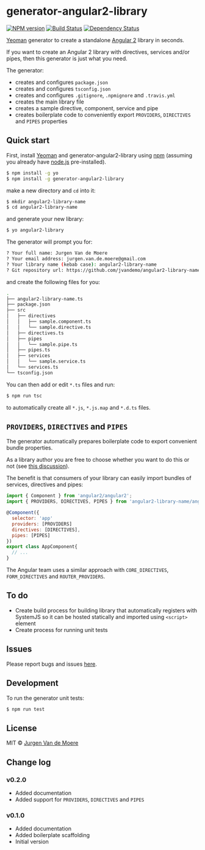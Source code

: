 # generator-angular2-library
[![NPM version][npm-image]][npm-url] [![Build Status][travis-image]][travis-url] [![Dependency Status][daviddm-image]][daviddm-url]

[Yeoman](http://yeoman.io) generator to create a standalone [Angular 2](https://angular.io/) library in seconds.
 
If you want to create an Angular 2 library with directives, services and/or pipes, then this generator is just what you need.

The generator:

- creates and configures `package.json`
- creates and configures `tsconfig.json`
- creates and configures `.gitignore`, `.npmignore` and `.travis.yml`
- creates the main library file
- creates a sample directive, component, service and pipe
- creates boilerplate code to conveniently export `PROVIDERS`, `DIRECTIVES` and `PIPES` properties


## Quick start

First, install [Yeoman](http://yeoman.io) and generator-angular2-library using [npm](https://www.npmjs.com/) (assuming you already have [node.js](https://nodejs.org/) pre-installed).

```bash
$ npm install -g yo
$ npm install -g generator-angular2-library
```

make a new directory and `cd` into it:

```bash
$ mkdir angular2-library-name
$ cd angular2-library-name
```

and generate your new library:

```bash
$ yo angular2-library
```

The generator will prompt you for:

```bash
? Your full name: Jurgen Van de Moere
? Your email address: jurgen.van.de.moere@gmail.com
? Your library name (kebab case): angular2-library-name
? Git repository url: https://github.com/jvandemo/angular2-library-name
```

and create the following files for you:

```bash
.
├── angular2-library-name.ts
├── package.json
├── src
│   ├── directives
│   │   ├── sample.component.ts
│   │   └── sample.directive.ts
│   ├── directives.ts
│   ├── pipes
│   │   └── sample.pipe.ts
│   ├── pipes.ts
│   ├── services
│   │   └── sample.service.ts
│   └── services.ts
└── tsconfig.json
```

You can then add or edit `*.ts` files and run:

```bash
$ npm run tsc
```

to automatically create all `*.js`, `*.js.map` and `*.d.ts` files.

## `PROVIDERS`, `DIRECTIVES` and `PIPES`

The generator automatically prepares boilerplate code to export convenient bundle properties.

As a library author you are free to choose whether you want to do this or not (see [this discussion](https://github.com/angular/angular/issues/5503)).

The benefit is that consumers of your library can easily import bundles of services, directives and pipes:

```javascript
import { Component } from 'angular2/angular2';
import { PROVIDERS, DIRECTIVES, PIPES } from 'angular2-library-name/angular2-library-name';

@Component({
  selector: 'app'
  providers: [PROVIDERS]
  directives: [DIRECTIVES],
  pipes: [PIPES]
})
export class AppComponent{
  // ...
}

```

The Angular team uses a similar approach with `CORE_DIRECTIVES`, `FORM_DIRECTIVES` and `ROUTER_PROVIDERS`.

## To do

- Create build process for building library that automatically registers with SystemJS so it can be hosted statically and imported using `<script>` element
- Create process for running unit tests

## Issues

Please report bugs and issues [here](https://github.com/jvandemo/generator-angular2-library/issues).

## Development

To run the generator unit tests:

```bash
$ npm run test
```

## License

MIT © [Jurgen Van de Moere](http://www.jvandemo.com)

## Change log

### v0.2.0

- Added documentation
- Added support for `PROVIDERS`, `DIRECTIVES` and `PIPES`

### v0.1.0

- Added documentation
- Added boilerplate scaffolding
- Initial version

[npm-image]: https://badge.fury.io/js/generator-angular2-library.svg
[npm-url]: https://npmjs.org/package/generator-angular2-library
[travis-image]: https://travis-ci.org/jvandemo/generator-angular2-library.svg?branch=master
[travis-url]: https://travis-ci.org/jvandemo/generator-angular2-library
[daviddm-image]: https://david-dm.org/jvandemo/generator-angular2-library.svg?theme=shields.io
[daviddm-url]: https://david-dm.org/jvandemo/generator-angular2-library
[coveralls-image]: https://coveralls.io/repos/jvandemo/generator-angular2-library/badge.svg
[coveralls-url]: https://coveralls.io/r/jvandemo/generator-angular2-library
